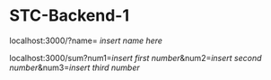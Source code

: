 # STC-Backend-1

localhost:3000/?name= *insert name here*

localhost:3000/sum?num1=*insert first number*&num2=*insert second number*&num3=*insert third number*
